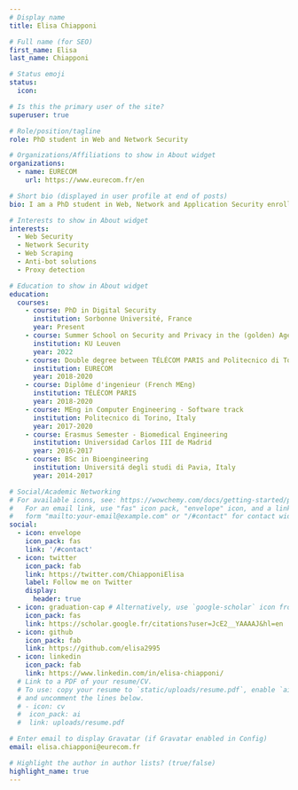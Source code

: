 ```yaml
---
# Display name
title: Elisa Chiapponi

# Full name (for SEO)
first_name: Elisa
last_name: Chiapponi

# Status emoji
status:
  icon: 

# Is this the primary user of the site?
superuser: true

# Role/position/tagline
role: PhD student in Web and Network Security 

# Organizations/Affiliations to show in About widget
organizations:
  - name: EURECOM
    url: https://www.eurecom.fr/en

# Short bio (displayed in user profile at end of posts)
bio: I am a PhD student in Web, Network and Application Security enrolled at the Sorbonne Université. I work on my research project at EURECOM and Amadeus IT Group, under the supervision of prof.Marc Dacier. My research focuses on the analysis and mitigation of the new generation of botnets, in particular the ones performing web scraping. My goal is to find practical means to defeat them. The starting point of my project is understanding the ecosystem of scraping bots. This consists of identifying the actors behind this business and their motivations, understanding the various techniques they exploit and the infrastructures they take advantage of. I am currently studying Residential IP Proxies. Scrapers exploit these services to have a vast network of residential IP addresses which help bypass current countermeasure tecniques.

# Interests to show in About widget
interests:
  - Web Security
  - Network Security
  - Web Scraping
  - Anti-bot solutions
  - Proxy detection

# Education to show in About widget
education:
  courses:
    - course: PhD in Digital Security
      institution: Sorbonne Université, France
      year: Present
    - course: Summer School on Security and Privacy in the (golden) Age of AI
      institution: KU Leuven
      year: 2022
    - course: Double degree between TÉLÉCOM PARIS and Politecnico di Torino
      institution: EURECOM
      year: 2018-2020
    - course: Diplôme d'ingenieur (French MEng)
      institution: TÉLÉCOM PARIS
      year: 2018-2020
    - course: MEng in Computer Engineering - Software track
      institution: Politecnico di Torino, Italy
      year: 2017-2020
    - course: Erasmus Semester - Biomedical Engineering 
      institution: Universidad Carlos III de Madrid
      year: 2016-2017
    - course: BSc in Bioengineering
      institution: Universitá degli studi di Pavia, Italy
      year: 2014-2017

# Social/Academic Networking
# For available icons, see: https://wowchemy.com/docs/getting-started/page-builder/#icons
#   For an email link, use "fas" icon pack, "envelope" icon, and a link in the
#   form "mailto:your-email@example.com" or "/#contact" for contact widget.
social:
  - icon: envelope
    icon_pack: fas
    link: '/#contact'
  - icon: twitter
    icon_pack: fab
    link: https://twitter.com/ChiapponiElisa
    label: Follow me on Twitter
    display:
      header: true
  - icon: graduation-cap # Alternatively, use `google-scholar` icon from `ai` icon pack
    icon_pack: fas
    link: https://scholar.google.fr/citations?user=JcE2__YAAAAJ&hl=en
  - icon: github
    icon_pack: fab
    link: https://github.com/elisa2995
  - icon: linkedin
    icon_pack: fab
    link: https://www.linkedin.com/in/elisa-chiapponi/
  # Link to a PDF of your resume/CV.
  # To use: copy your resume to `static/uploads/resume.pdf`, enable `ai` icons in `params.yaml`,
  # and uncomment the lines below.
  # - icon: cv
  #  icon_pack: ai
  #  link: uploads/resume.pdf

# Enter email to display Gravatar (if Gravatar enabled in Config)
email: elisa.chiapponi@eurecom.fr

# Highlight the author in author lists? (true/false)
highlight_name: true
---
```


